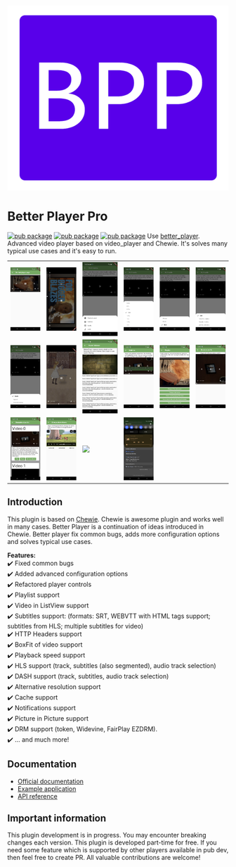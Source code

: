 <p align="center">
<img src="https://github.com/PuzzleTakX/better_player_pro/blob/master/media/logo.png">
</p>


# Better Player Pro
[![pub package](https://img.shields.io/pub/v/better_player.svg)](https://pub.dartlang.org/packages/better_player_pro)
[![pub package](https://img.shields.io/github/license/puzzletakx/better_player_pro.svg?style=flat)](https://github.com/puzzletakx/better_player_pro)
[![pub package](https://img.shields.io/badge/platform-flutter-blue.svg)](https://github.com/puzzletakx/better_player_pro)
Use [better_player](https://pub.dev/packages/better_player). 
Advanced video player based on video_player and Chewie. It's solves many typical use cases and it's easy to run.

<table>
   <tr>
      <td>
         <img width="250px" src="https://raw.githubusercontent.com/puzzletakx/better_player_pro/master/media/1.png">
      </td>
      <td>
         <img width="250px" src="https://raw.githubusercontent.com/puzzletakx/better_player_pro/master/media/2.png">
      </td>
      <td>
         <img width="250px" src="https://raw.githubusercontent.com/puzzletakx/better_player_pro/master/media/3.png">
      </td>
      <td>
         <img width="250px" src="https://raw.githubusercontent.com/puzzletakx/better_player_pro/master/media/4.png">
      </td>
      <td>
         <img width="250px" src="https://raw.githubusercontent.com/puzzletakx/better_player_pro/master/media/5.png">
      </td>
      <td>
         <img width="250px" src="https://raw.githubusercontent.com/puzzletakx/better_player_pro/master/media/6.png">
      </td>
   </tr>
   <tr>
      <td>
         <img width="250px" src="https://raw.githubusercontent.com/puzzletakx/better_player_pro/master/media/7.png">
      </td>
      <td>
         <img width="250px" src="https://raw.githubusercontent.com/puzzletakx/better_player_pro/master/media/8.png">
      </td>
      <td>
         <img width="250px" src="https://raw.githubusercontent.com/puzzletakx/better_player_pro/master/media/9.png">
      </td>
      <td>
         <img width="250px" src="https://raw.githubusercontent.com/puzzletakx/better_player_pro/master/media/10.png">
      </td>
      <td>
         <img width="250px" src="https://raw.githubusercontent.com/puzzletakx/better_player_pro/master/media/11.png">
      </td>
      <td>
         <img width="250px" src="https://raw.githubusercontent.com/puzzletakx/better_player_pro/master/media/12.png">
      </td>
   </tr>
   <tr>
      <td>
         <img width="250px" src="https://raw.githubusercontent.com/puzzletakx/better_player_pro/master/media/13.png">
      </td>
      <td>
         <img width="250px" src="https://raw.githubusercontent.com/puzzletakx/better_player_pro/master/media/14.png">
      </td>
      <td>
         <img width="250px" src="https://raw.githubusercontent.com/puzzletakx/better_player_pro/master/media/15.png">
      </td>
      <td>
         <img width="250px" src="https://raw.githubusercontent.com/puzzletakx/better_player_pro/master/media/16.png">
      </td>
    </tr>	
</table>

## Introduction
This plugin is based on [Chewie](https://github.com/brianegan/chewie). Chewie is awesome plugin and works well in many cases. Better Player is a continuation of ideas introduced in Chewie. Better player fix common bugs, adds more configuration options and solves typical use cases. 

**Features:**  
✔️ Fixed common bugs  
✔️ Added advanced configuration options  
✔️ Refactored player controls  
✔️ Playlist support  
✔️ Video in ListView support  
✔️ Subtitles support: (formats: SRT, WEBVTT with HTML tags support; subtitles from HLS; multiple subtitles for video)  
✔️ HTTP Headers support  
✔️ BoxFit of video support  
✔️ Playback speed support  
✔️ HLS support (track, subtitles (also segmented), audio track selection)  
✔️ DASH support (track, subtitles, audio track selection)     
✔️ Alternative resolution support  
✔️ Cache support  
✔️ Notifications support  
✔️ Picture in Picture support     
✔️ DRM support (token, Widevine, FairPlay EZDRM).    
✔️ ... and much more!  


## Documentation
* [Official documentation](https://puzzletakx.github.io/better_player_pro/)
* [Example application](https://github.com/puzzletakx/better_player_pro/tree/master/example)
* [API reference](https://pub.dev/documentation/better_player/latest/better_player/better_player-library.html)


## Important information
This plugin development is in progress. You may encounter breaking changes each version. This plugin is developed part-time for free. If you need
some feature which is supported by other players available in pub dev, then feel free to create PR. All valuable contributions are welcome!


